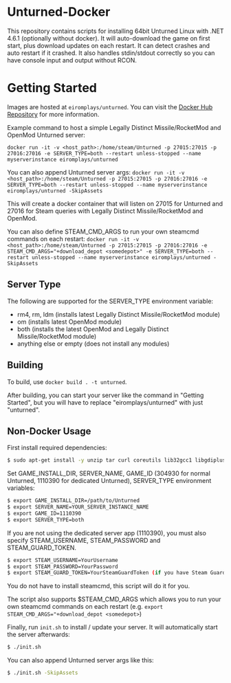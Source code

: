 # Unturned-Docker
This repository contains scripts for installing 64bit Unturned Linux with .NET 4.6.1 (optionally without docker).
It will auto-download the game on first start, plus download updates on each restart. It can detect crashes and auto restart if it crashed. It also handles stdin/stdout correctly so you can have console input and output without RCON.

# Getting Started
Images are hosted at `eiromplays/unturned`. You can visit the [Docker Hub Repository](https://hub.docker.com/r/eiromplays/unturned) for more information.

Example command to host a simple Legally Distinct Missile/RocketMod and OpenMod Unturned server:

`docker run -it -v <host_path>:/home/steam/Unturned -p 27015:27015 -p 27016:27016 -e SERVER_TYPE=both --restart unless-stopped --name myserverinstance eiromplays/unturned`

You can also append Unturned server args:
`docker run -it -v <host_path>:/home/steam/Unturned -p 27015:27015 -p 27016:27016 -e SERVER_TYPE=both --restart unless-stopped --name myserverinstance eiromplays/unturned -SkipAssets`

This will create a docker container that will listen on 27015 for Unturned and 27016 for Steam queries with Legally Distinct Missile/RocketMod and OpenMod. 

You can also define STEAM_CMD_ARGS to run your own steamcmd commands on each restart:
`docker run -it -v <host_path>:/home/steam/Unturned -p 27015:27015 -p 27016:27016 -e STEAM_CMD_ARGS="+download_depot <somedepot>" -e SERVER_TYPE=both --restart unless-stopped --name myserverinstance eiromplays/unturned -SkipAssets`

## Server Type
The following are supported for the SERVER_TYPE environment variable:
* rm4, rm, ldm (installs latest Legally Distinct Missile/RocketMod module)
* om (installs latest OpenMod module)
* both (installs the latest OpenMod and Legally Distinct Missile/RocketMod module)
* anything else or empty (does not install any modules)

## Building
To build, use `docker build . -t unturned`.

After building, you can start your server like the command in "Getting Started", but you will have to replace "eiromplays/unturned" with just "unturned".

## Non-Docker Usage
First install required dependencies:
```sh
$ sudo apt-get install -y unzip tar curl coreutils lib32gcc1 libgdiplus
```

Set GAME_INSTALL_DIR, SERVER_NAME, GAME_ID (304930 for normal Unturned, 1110390 for dedicated Unturned), SERVER_TYPE environment variables:

```sh
$ export GAME_INSTALL_DIR=/path/to/Unturned
$ export SERVER_NAME=YOUR_SERVER_INSTANCE_NAME
$ export GAME_ID=1110390
$ export SERVER_TYPE=both
```

If you are not using the dedicated server app (1110390), you must also specify STEAM_USERNAME, STEAM_PASSWORD and STEAM_GUARD_TOKEN.
```sh
$ export STEAM_USERNAME=YourUsername
$ export STEAM_PASSWORD=YourPassword
$ export STEAM_GUARD_TOKEN=YourSteamGuardToken (if you have Steam Guard enabled)
```

You do not have to install steamcmd, this script will do it for you. 

The script also supports $STEAM_CMD_ARGS which allows you to run your own steamcmd commands on each restart (e.g. `export STEAM_CMD_ARGS="+download_depot <somedepot>`)

Finally, run `init.sh` to install / update your server. It will automatically start the server afterwards:
```sh
$ ./init.sh 
```

You can also append Unturned server args like this:
```sh
$ ./init.sh -SkipAssets
```
